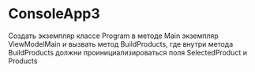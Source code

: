 # ConsoleApp3
Создать экземпляр классе Program в методе Main экземпляр ViewModelMain и вызвать метод BuildProducts, где внутри метода BuildProducts должни проинициализироваться поля SelectedProduct и Products
